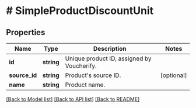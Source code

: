 # # SimpleProductDiscountUnit

## Properties

Name | Type | Description | Notes
------------ | ------------- | ------------- | -------------
**id** | **string** | Unique product ID, assigned by Voucherify. |
**source_id** | **string** | Product&#39;s source ID. | [optional]
**name** | **string** | Product name. |

[[Back to Model list]](../../README.md#models) [[Back to API list]](../../README.md#endpoints) [[Back to README]](../../README.md)
